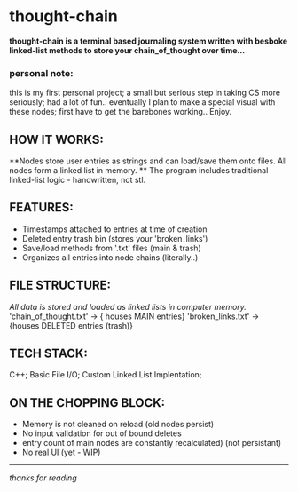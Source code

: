 # thought-chain
 **thought-chain is a terminal based journaling system written with besboke linked-list methods to store your chain_of_thought over time...**
 
### personal note:
  this is my first personal project; a small but serious step in taking CS more seriously; had a lot of fun..
  eventually I plan to make a special visual with these nodes; first have to get the barebones working..
  Enjoy.

## HOW IT WORKS:
  **Nodes store user entries as strings and can load/save them onto files. All nodes form a linked list in memory. **
    The program includes traditional linked-list logic - handwritten, not stl.
    
## FEATURES:
  - Timestamps attached to entries at time of creation
  - Deleted entry trash bin (stores your 'broken_links')
  - Save/load methods from '.txt' files (main & trash)
  - Organizes all entries into node chains (literally..)

## FILE STRUCTURE: 
  *All data is stored and loaded as linked lists in computer memory.*
  'chain_of_thought.txt' -> { houses MAIN entries} 
  'broken_links.txt' -> {houses DELETED entries (trash)}

## TECH STACK:
  C++;  Basic File I/O;  Custom Linked List Implentation;

## ON THE CHOPPING BLOCK:
  - Memory is not cleaned on reload (old nodes persist)
  - No input validation for out of bound deletes
  - entry count of main nodes are constantly recalculated) (not persistant)
  - No real UI (yet - WIP)

---
*thanks for reading*
